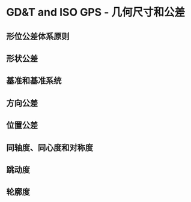 # GD&T and ISO GPS - 几何尺寸和公差


## 形位公差体系原则  

## 形状公差

## 基准和基准系统  

## 方向公差 

## 位置公差

## 同轴度、同心度和对称度

## 跳动度

## 轮廓度

